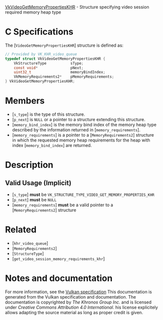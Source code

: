[VkVideoGetMemoryPropertiesKHR](https://www.khronos.org/registry/vulkan/specs/1.3-extensions/man/html/VkVideoGetMemoryPropertiesKHR.html) - Structure specifying video session required memory heap type

# C Specifications
The [`VideoGetMemoryPropertiesKHR`] structure is defined as:
```c
// Provided by VK_KHR_video_queue
typedef struct VkVideoGetMemoryPropertiesKHR {
    VkStructureType           sType;
    const void*               pNext;
    uint32_t                  memoryBindIndex;
    VkMemoryRequirements2*    pMemoryRequirements;
} VkVideoGetMemoryPropertiesKHR;
```

# Members
- [`s_type`] is the type of this structure.
- [`p_next`] is `NULL` or a pointer to a structure extending this structure.
- [`memory_bind_index`] is the memory bind index of the memory heap type described by the information returned in [`memory_requirements`].
- [`memory_requirements`] is a pointer to a [`MemoryRequirements2`] structure in which the requested memory heap requirements for the heap with index [`memory_bind_index`] are returned.

# Description
## Valid Usage (Implicit)
-  [`s_type`] **must**  be `VK_STRUCTURE_TYPE_VIDEO_GET_MEMORY_PROPERTIES_KHR`
-  [`p_next`] **must**  be `NULL`
-  [`memory_requirements`] **must**  be a valid pointer to a [`MemoryRequirements2`] structure

# Related
- [`khr_video_queue`]
- [`MemoryRequirements2`]
- [`StructureType`]
- [`get_video_session_memory_requirements_khr`]

# Notes and documentation
For more information, see the [Vulkan specification](https://www.khronos.org/registry/vulkan/specs/1.3-extensions/html/vkspec.html)
This documentation is generated from the Vulkan specification and documentation.
The documentation is copyrighted by *The Khronos Group Inc.* and is licensed under *Creative Commons Attribution 4.0 International*.
his license explicitely allows adapting the source material as long as proper credit is given.
        